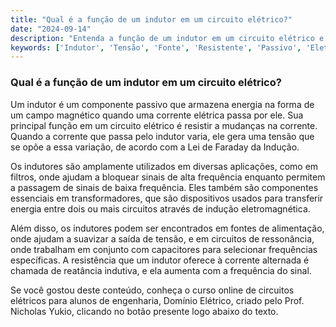 ```yaml
---
title: "Qual é a função de um indutor em um circuito elétrico?"
date: "2024-09-14"
description: "Entenda a função de um indutor em um circuito elétrico e como ele interage com outros componentes."
keywords: ['Indutor', 'Tensão', 'Fonte', 'Resistente', 'Passivo', 'Eletrônico', 'Transformador']
---
```


### Qual é a função de um indutor em um circuito elétrico?

Um indutor é um componente passivo que armazena energia na forma de um campo magnético quando uma corrente elétrica passa por ele. Sua principal função em um circuito elétrico é resistir a mudanças na corrente. Quando a corrente que passa pelo indutor varia, ele gera uma tensão que se opõe a essa variação, de acordo com a Lei de Faraday da Indução.

Os indutores são amplamente utilizados em diversas aplicações, como em filtros, onde ajudam a bloquear sinais de alta frequência enquanto permitem a passagem de sinais de baixa frequência. Eles também são componentes essenciais em transformadores, que são dispositivos usados para transferir energia entre dois ou mais circuitos através de indução eletromagnética.

Além disso, os indutores podem ser encontrados em fontes de alimentação, onde ajudam a suavizar a saída de tensão, e em circuitos de ressonância, onde trabalham em conjunto com capacitores para selecionar frequências específicas. A resistência que um indutor oferece à corrente alternada é chamada de reatância indutiva, e ela aumenta com a frequência do sinal.

Se você gostou deste conteúdo, conheça o curso online de circuitos elétricos para alunos de engenharia, Domínio Elétrico, criado pelo Prof. Nicholas Yukio, clicando no botão presente logo abaixo do texto.
